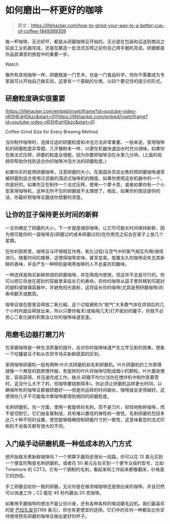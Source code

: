 # 如何磨出一杯更好的咖啡

> 原文：<https://lifehacker.com/how-to-grind-your-way-to-a-better-cup-of-coffee-1849389359>

每一杯咖啡，无论好坏，都是从研磨咖啡豆开始的。无论是在包装和运送到商店之前由工业机器完成，还是在酿造一批法式压榨之前你自己用手磨机完成，研磨都是你品尝满意的旅程中的重要一步。

Watch

像所有其他咖啡一样，研磨既是一门艺术，也是一门食品科学，但你不需要成为专家就可以开始自己做实验。这里有一个基础的分类，以四个要记住的提示的形式。

## 研磨粒度确实很重要

 [https://lifehacker.com/embed/inset/iframe?id=youtube-video-nR3HEgHGkzc&start=0](https://lifehacker.com/embed/inset/iframe?id=youtube-video-nR3HEgHGkzc&start=0)

<figcaption class="sc-1ptbguh-0 hxeMec caption">Coffee Grind Size for Every Brewing Method</figcaption> 

当你制作咖啡时，选择合适的研磨粒度和冲泡方法非常重要。一般来说，家用咖啡机的研磨粒度非常细，几乎像粉末一样，以便在机器快速加水时充分调味。如果你在做法式压榨，研磨的粒度会很粗，因为你要把咖啡泡在水里几分钟。(上面的视频将帮助你找到适合你的咖啡冲泡方法的研磨粒度。)

如果你买的是预研磨咖啡，注意研磨的大小。在美国杂货店出售的预研磨咖啡通常被研磨到适合使用过滤器的滴滤式咖啡机的稠度。如果你使用这些机器中的一个，你是好的。如果你正在制作一个法式压榨，使用一个摩卡壶，或者如果你有一个小型家用咖啡机，这种无所不包的研磨就不太理想了。相反，如果你的商店提供的话，你最好把咖啡豆磨成你想要的浓度。

## 让你的豆子保持更长时间的新鲜

一旦你确定了研磨的大小，下一步就是储存咖啡，让它尽可能长时间保持新鲜，因为很可能你的一袋咖啡豆(研磨过的或未研磨过的)在你用完之前会在架子上放几个星期。

在你的厨房里，咖啡豆与环境相互作用，氧化过程(与空气中的氧气相互作用)继续进行。随着时间的推移，这使得咖啡变味，甚至变臭。放置太久的咖啡会失去其新鲜的香味，并会产生一种特别是喝黑咖啡的人不会喜欢的酸味。

一种选择是购买新鲜烘焙的研磨咖啡，并在两周内使用，但这并不总是可行的。你可以把它存放在密封的容器里来延长它的寿命。将你的咖啡从袋子里转移到可密封的塑料或玻璃容器中，并避免阳光直射，这将延长你的咖啡(尤其是预研磨咖啡)的寿命数天或数周。

咖啡豆放在那里会释放二氧化碳。这个过程被称为“脱气”大多数气体在烘焙后的几个小时内就会释放出来，所以只要你每天(或每隔几天)打开密封的罐子，你就不必担心二氧化碳的积累会让你的咖啡味道变差。

## 用磨毛边器打磨刀片

在家磨咖啡是一种生活质量的提升，会对你的咖啡味道产生立竿见影的效果。想象一下吃罐装豆子和从农贸市场买新鲜蔬菜的区别。

家用咖啡研磨机一般有两种:叶片式研磨机和毛刺研磨机。叶片研磨机的工作原理就像一个典型的厨房搅拌器，有旋转的叶片将咖啡切割成细小的颗粒。叶片磨床便宜，容易获得，并迅速完成工作。缺点:研磨不均匀(当你在搅拌机中制作思慕雪时，这没什么大不了的，但咖啡要挑剔得多)。你必须让研磨机运转更长时间，以确保所有的咖啡豆都被研磨好——但是你运转的时间越长，咖啡就会变得越好。这使得你几乎不可能每次煮咖啡都得到相同的研磨粒度。

毛刺研磨机，另一方面，使用一套旋转的毛刺，而不是刀片，轻轻地粉碎咖啡，而不是切割它。它们由金属制成，具有难以置信的弹性和一致性。毛刺研磨机包括多达几十种不同的设置，使您能够精确控制研磨尺寸的一致性，这意味着您的法式印刷机不会每天都有很大的不同。

## 入门级手动研磨机是一种低成本的入门方式

想开始每天煮新鲜咖啡吗？一个预算手磨将走很长一段路。你可以花 13 美元买到一个便宜的陶瓷毛刺研磨机，或者花 50 美元左右买到一个更专业级的型号，比如 Timemore 的 C2T3。它有一个钢制的毛刺，看起来和工作起来都像磨床，价格是它的四倍。

手工研磨会给你一致的研磨，无论你是在做浓缩咖啡还是倒出来的咖啡，并且仍然可以快速工作；C2 能在 45 秒内磨出 20 克咖啡。

如果用手磨咖啡的想法不能让你兴奋，还有各种各样的电动磨毛边机。我们最喜欢的是 [巴拉扎安可](https://amzn.to/2Pi4PXP)(169 美元)，但也有更便宜的选择。它们中的任何一种都会比你坚持使用预先研磨的咖啡豆做出更好的杯子。